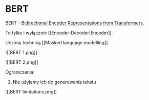 # BERT 

BERT - [Bidirectional Encoder Representations from Transformers](https://arxiv.org/abs/1810.04805).

To tylko i wyłącznie [[Encoder-Decoder|Encoder]].

Uczony techniką [[Masked language modelling]]

![[BERT 1.png]]

![[BERT 2.png]]

Ograniczenia:

1. Nie użyjemy ich do generowania tekstu

![[BERT limitations.png]]

